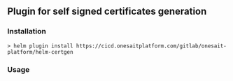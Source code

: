 ## Plugin for self signed certificates generation

### Installation

```
> helm plugin install https://cicd.onesaitplatform.com/gitlab/onesait-platform/helm-certgen
```

### Usage

